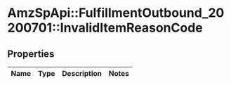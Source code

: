 # AmzSpApi::FulfillmentOutbound_20200701::InvalidItemReasonCode

## Properties
Name | Type | Description | Notes
------------ | ------------- | ------------- | -------------

